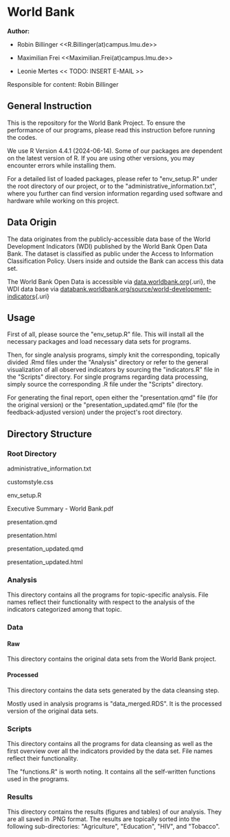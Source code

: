 # World Bank

**Author:**

-   Robin Billinger \<\<R.Billinger(at)campus.lmu.de\>\>

-   Maximilian Frei \<\<Maximilian.Frei(at)campus.lmu.de\>\>

-   Leonie Mertes \<\< TODO: INSERT E-MAIL \>\>

Responsible for content: Robin Billinger

## General Instruction

This is the repository for the World Bank Project. To ensure the performance of our programs, please read this instruction before running the codes.

We use R Version 4.4.1 (2024-06-14). Some of our packages are dependent on the latest version of R. If you are using other versions, you may encounter errors while installing them.

For a detailed list of loaded packages, please refer to "env_setup.R" under the root directory of our project, or to the "administrative_information.txt", where you further can find version information regarding used software and hardware while working on this project.

## Data Origin

The data originates from the publicly-accessible data base of the World Development Indicators (WDI) published by the World Bank Open Data Bank. The dataset is classified as public under the Access to Information Classification Policy. Users inside and outside the Bank can access this data set.

The World Bank Open Data is accessible via [data.worldbank.org](https://data.worldbank.org){.uri}, the WDI data base via [databank.worldbank.org/source/world-development-indicators](https://databank.worldbank.org/source/world-development-indicators){.uri}

## Usage

First of all, please source the "env_setup.R" file. This will install all the necessary packages and load necessary data sets for programs.

Then, for single analysis programs, simply knit the corresponding, topically divided .Rmd files under the "Analysis" directory or refer to the general visualization of all observed indicators by sourcing the "indicators.R" file in the "Scripts" directory. For single programs regarding data processing, simply source the corresponding .R file under the "Scripts" directory.

For generating the final report, open either the "presentation.qmd" file (for the original version) or the "presentation_updated.qmd" file (for the feedback-adjusted version) under the project's root directory.

## Directory Structure

### Root Directory

administrative_information.txt

customstyle.css

env_setup.R

Executive Summary - World Bank.pdf

presentation.qmd

presentation.html

presentation_updated.qmd

presentation_updated.html

### Analysis

This directory contains all the programs for topic-specific analysis. File names reflect their functionality with respect to the analysis of the indicators categorized among that topic.

### Data

#### Raw

This directory contains the original data sets from the World Bank project.

#### Processed

This directory contains the data sets generated by the data cleansing step.

Mostly used in analysis programs is "data_merged.RDS". It is the processed version of the original data sets.

### Scripts

This directory contains all the programs for data cleansing as well as the first overview over all the indicators provided by the data set. File names reflect their functionality.

The "functions.R" is worth noting. It contains all the self-written functions used in the programs.

### Results

This directory contains the results (figures and tables) of our analysis. They are all saved in .PNG format. The results are topically sorted into the following sub-directories: "Agriculture", "Education", "HIV", and "Tobacco".
